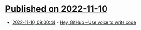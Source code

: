 # [Published on 2022-11-10](index.md)

* [2022-11-10, 09:00:44](https://news.ycombinator.com/item?id=33543946) - [Hey, GitHub – Use voice to write code](https://githubnext.com/projects/hey-github/)
